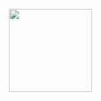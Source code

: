 <p align="center"><a href="https://laravel.com" target="_blank"><img width="150"src="https://laravel.com/laravel.png"></a></p>
